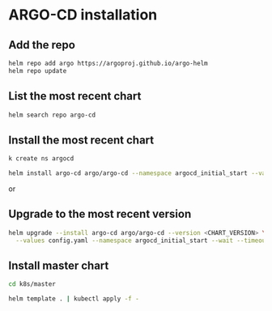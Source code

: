# ARGO-CD installation

## Add the repo
```bash
helm repo add argo https://argoproj.github.io/argo-helm
helm repo update
```

## List the most recent chart
```bash
helm search repo argo-cd
```

## Install the most recent chart
```bash
k create ns argocd

helm install argo-cd argo/argo-cd --namespace argocd_initial_start --values config.yaml
```

or

## Upgrade to the most recent version
```bash
helm upgrade --install argo-cd argo/argo-cd --version <CHART_VERSION> \
  --values config.yaml --namespace argocd_initial_start --wait --timeout 900s
```

## Install master chart
```bash
cd k8s/master

helm template . | kubectl apply -f -
```